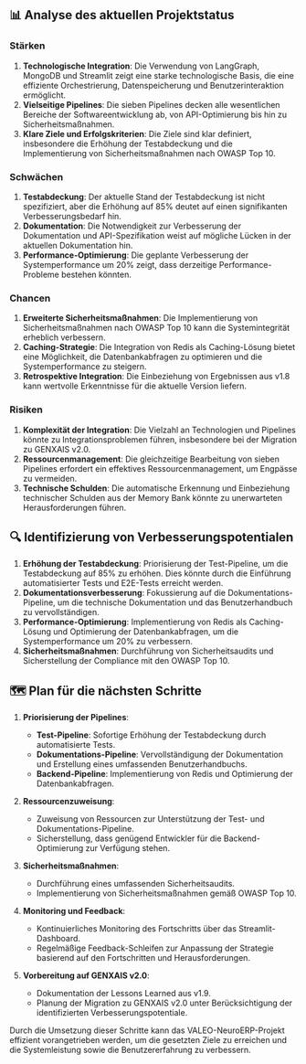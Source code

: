 ## 📊 Analyse des aktuellen Projektstatus

### Stärken
1. **Technologische Integration**: Die Verwendung von LangGraph, MongoDB und Streamlit zeigt eine starke technologische Basis, die eine effiziente Orchestrierung, Datenspeicherung und Benutzerinteraktion ermöglicht.
2. **Vielseitige Pipelines**: Die sieben Pipelines decken alle wesentlichen Bereiche der Softwareentwicklung ab, von API-Optimierung bis hin zu Sicherheitsmaßnahmen.
3. **Klare Ziele und Erfolgskriterien**: Die Ziele sind klar definiert, insbesondere die Erhöhung der Testabdeckung und die Implementierung von Sicherheitsmaßnahmen nach OWASP Top 10.

### Schwächen
1. **Testabdeckung**: Der aktuelle Stand der Testabdeckung ist nicht spezifiziert, aber die Erhöhung auf 85% deutet auf einen signifikanten Verbesserungsbedarf hin.
2. **Dokumentation**: Die Notwendigkeit zur Verbesserung der Dokumentation und API-Spezifikation weist auf mögliche Lücken in der aktuellen Dokumentation hin.
3. **Performance-Optimierung**: Die geplante Verbesserung der Systemperformance um 20% zeigt, dass derzeitige Performance-Probleme bestehen könnten.

### Chancen
1. **Erweiterte Sicherheitsmaßnahmen**: Die Implementierung von Sicherheitsmaßnahmen nach OWASP Top 10 kann die Systemintegrität erheblich verbessern.
2. **Caching-Strategie**: Die Integration von Redis als Caching-Lösung bietet eine Möglichkeit, die Datenbankabfragen zu optimieren und die Systemperformance zu steigern.
3. **Retrospektive Integration**: Die Einbeziehung von Ergebnissen aus v1.8 kann wertvolle Erkenntnisse für die aktuelle Version liefern.

### Risiken
1. **Komplexität der Integration**: Die Vielzahl an Technologien und Pipelines könnte zu Integrationsproblemen führen, insbesondere bei der Migration zu GENXAIS v2.0.
2. **Ressourcenmanagement**: Die gleichzeitige Bearbeitung von sieben Pipelines erfordert ein effektives Ressourcenmanagement, um Engpässe zu vermeiden.
3. **Technische Schulden**: Die automatische Erkennung und Einbeziehung technischer Schulden aus der Memory Bank könnte zu unerwarteten Herausforderungen führen.

## 🔍 Identifizierung von Verbesserungspotentialen

1. **Erhöhung der Testabdeckung**: Priorisierung der Test-Pipeline, um die Testabdeckung auf 85% zu erhöhen. Dies könnte durch die Einführung automatisierter Tests und E2E-Tests erreicht werden.
2. **Dokumentationsverbesserung**: Fokussierung auf die Dokumentations-Pipeline, um die technische Dokumentation und das Benutzerhandbuch zu vervollständigen.
3. **Performance-Optimierung**: Implementierung von Redis als Caching-Lösung und Optimierung der Datenbankabfragen, um die Systemperformance um 20% zu verbessern.
4. **Sicherheitsmaßnahmen**: Durchführung von Sicherheitsaudits und Sicherstellung der Compliance mit den OWASP Top 10.

## 🗺️ Plan für die nächsten Schritte

1. **Priorisierung der Pipelines**:
   - **Test-Pipeline**: Sofortige Erhöhung der Testabdeckung durch automatisierte Tests.
   - **Dokumentations-Pipeline**: Vervollständigung der Dokumentation und Erstellung eines umfassenden Benutzerhandbuchs.
   - **Backend-Pipeline**: Implementierung von Redis und Optimierung der Datenbankabfragen.

2. **Ressourcenzuweisung**:
   - Zuweisung von Ressourcen zur Unterstützung der Test- und Dokumentations-Pipeline.
   - Sicherstellung, dass genügend Entwickler für die Backend-Optimierung zur Verfügung stehen.

3. **Sicherheitsmaßnahmen**:
   - Durchführung eines umfassenden Sicherheitsaudits.
   - Implementierung von Sicherheitsmaßnahmen gemäß OWASP Top 10.

4. **Monitoring und Feedback**:
   - Kontinuierliches Monitoring des Fortschritts über das Streamlit-Dashboard.
   - Regelmäßige Feedback-Schleifen zur Anpassung der Strategie basierend auf den Fortschritten und Herausforderungen.

5. **Vorbereitung auf GENXAIS v2.0**:
   - Dokumentation der Lessons Learned aus v1.9.
   - Planung der Migration zu GENXAIS v2.0 unter Berücksichtigung der identifizierten Verbesserungspotentiale.

Durch die Umsetzung dieser Schritte kann das VALEO-NeuroERP-Projekt effizient vorangetrieben werden, um die gesetzten Ziele zu erreichen und die Systemleistung sowie die Benutzererfahrung zu verbessern.